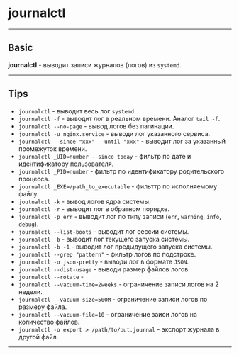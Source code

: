 # journalctl
***
## Basic
**journalctl** - выводит записи журналов (логов) из `systemd`.
***
## Tips
- `journalctl` - выводит весь лог `systemd`.
- `journalctl -f` - выводит лог в реальном времени. Аналог `tail -f`.
- `journalctl --no-page` - вывод логов без пагинации.
- `journalctl -u nginx.service` - выводи лог указанного сервиса.
- `journalctl --since "xxx" --until "xxx"` - выводит лог за указанный промежуток времени.
- `journalctl _UID=number --since today` - фильтр по дате и идентификатору пользователя.
- `journalctl _PID=number` - фильтр по идентификатору родительского процесса.
- `journalctl _EXE=/path_to_executable` - фильттр по исполняемому файлу.
- `joutnalctl -k` - вывод логов ядра системы.
- `journalctl -r` - выводит лог в обратном порядке.
- `journalctl -p err` - выводит лог по типу записи (`err`, `warning`, `info`, `debug`).
- `journalctl --list-boots` - выводит лог сессии системы.
- `journalctl -b` - выводит лог текущего запуска системы.
- `journalctl -b -1` - выводит лог предыдущего запуска системы.
- `journalctl --grep "pattern"` - фильтр логов по подстроке.
- `journalctl -o json-pretty` - выводи лог в формате `JSON`.
- `journalctl --dist-usage` - выводи размер файлов логов.
- `journalctl --rotate` - 
- `journalctl --vacuum-time=2weeks` - ограничение записи логов на 2 недели.
- `journalctl --vacuum-size=500M` - ограничение записи логов по размеру файла.
- `journalctl --vacuum-file=10` - ограничение заиси логов на количество файлов.
- `journalctl -o export > /path/to/out.journal` - экспорт журнала в другой файл.
***
